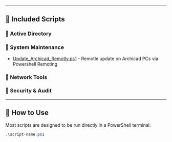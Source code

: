 
---

## 🧰 Included Scripts

### 🔹 Active Directory

### 🔹 System Maintenance

- [Update_Archicad_Remotly.ps1](https://github.com/TechAsen/powershell-script/blob/main/Update_Archicad_Remotly.ps1) - Remotle update on Archicad PCs via Powershell Remoting

### 🔹 Network Tools

### 🔹 Security & Audit

---

## 🚀 How to Use

Most scripts are designed to be run directly in a PowerShell terminal:

```powershell
.\script-name.ps1
